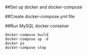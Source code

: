 ##Set up docker and docker-compose

##Create docker-compose.yml file

##Run MySQL docker container
```
docker-compose build
docker-compose up -d
docker ps
docker-compose stop
```
